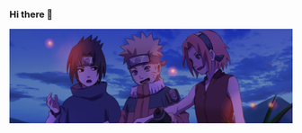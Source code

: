 ### Hi there 👋

<img src="https://raw.githubusercontent.com/Ice3man543/Ice3man543/master/92b73cd6467ceee125a99da4cf2f41c9.png"></img>
